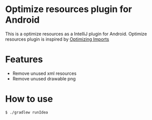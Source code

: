 # Optimize resources plugin for Android

This is a optimize resources as a IntelliJ plugin for Android.
Optimize resources plugin is inspired by [Optimizing Imports](https://www.jetbrains.com/help/idea/2016.3/optimizing-imports.html)

# Features
- Remove unused xml resources
- Remove unused drawable png

# How to use
```
$ ./gradlew runIdea
```

